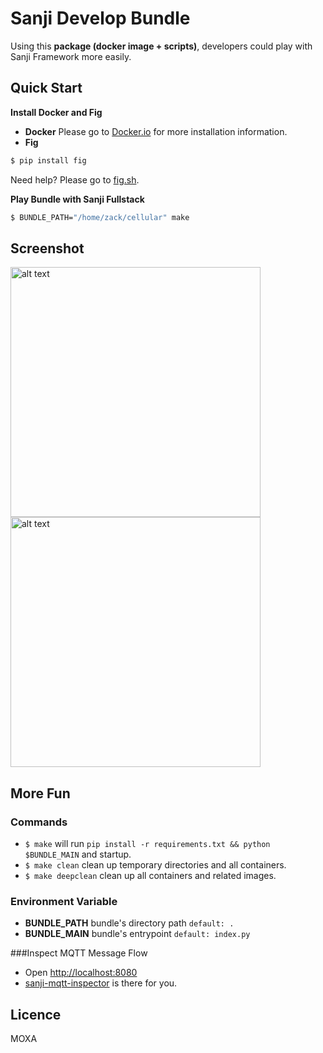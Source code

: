 Sanji Develop Bundle
====================

Using this **package (docker image + scripts)**, developers could play with Sanji Framework more easily.

## Quick Start

**Install Docker and Fig**
- **Docker** Please go to [Docker.io](https://docs.docker.com/installation/ubuntulinux/) for more installation information.
- **Fig**
```sh
$ pip install fig
```
Need help? Please go to [fig.sh](http://www.fig.sh/).

**Play Bundle with Sanji Fullstack**
```sh
$ BUNDLE_PATH="/home/zack/cellular" make
```

## Screenshot
<img src="https://cloud.githubusercontent.com/assets/690703/5083276/0496f820-6f2e-11e4-985d-abe18dc57b94.png" alt="alt text" style="width: 400px;">

<img src="https://cloud.githubusercontent.com/assets/690703/5083153/b0c62614-6f2b-11e4-94a3-850d389c9300.png" alt="alt text" style="width: 400px;">

## More Fun

### Commands
- `$ make` will run `pip install -r requirements.txt && python $BUNDLE_MAIN` and startup.
- `$ make clean` clean up temporary directories and all containers.
- `$ make deepclean` clean up all containers and related images.

### Environment Variable
- **BUNDLE_PATH** bundle's directory path `default: .`
- **BUNDLE_MAIN** bundle's entrypoint `default: index.py`

###Inspect MQTT Message Flow
- Open [http://localhost:8080](http://localhost:8080)
- [sanji-mqtt-inspector](https://github.com/Sanji-IO/sanji-mqtt-inspector) is there for you.

## Licence
MOXA

